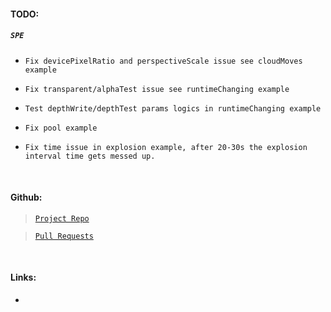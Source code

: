 #### **TODO:**

##### **`SPE`**

-   `Fix devicePixelRatio and perspectiveScale issue see cloudMoves example`

-   `Fix transparent/alphaTest issue see runtimeChanging example`
-   `Test depthWrite/depthTest params logics in runtimeChanging example`

-   `Fix pool example`

-   `Fix time issue in explosion example, after 20-30s the explosion interval time gets messed up.`

</br>

#### **Github:**

> [`Project Repo`](https://github.com/armathai/spe)

> [`Pull Requests`](https://github.com/armathai/spe/pulls)

</br>

#### **Links:**

-
